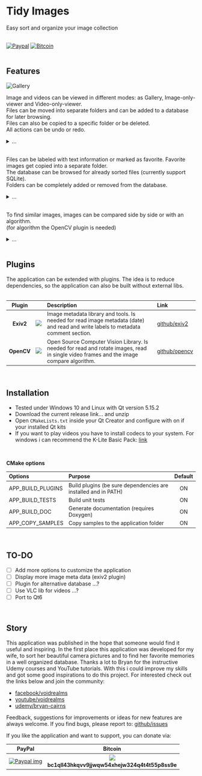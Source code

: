 # Tidy Images
Easy sort and organize your image collection
<br>
<br>

[![Paypal](https://img.shields.io/badge/donate-PayPal-blue.svg?style=flat-square&logo=paypal)](https://paypal.me/SimonSchwarzkopf)
[![Bitcoin](https://img.shields.io/badge/donate-Bitcoin-orange.svg?style=flat-square&logo=bitcoin)](https://github.com/Simon-12/TestImage/blob/develop/app/data/bitcoin-code.png)
<br>
<br>


## Features

![Gallery](https://github.com/Simon-12/common/blob/main/tidy-images/01.gif)
<br>

Image and videos can be viewed in different modes: as Gallery, Image-only-viewer and Video-only-viewer.  
Files can be moved into separate folders and can be added to a database for later browsing.  
Files can also be copied to a specific folder or be deleted.  
All actions can be undo or redo.

<details>
<summary>...</summary>
<img src="https://github.com/Simon-12/common/blob/main/tidy-images/02.gif" width="65%"/>
<img src="https://github.com/Simon-12/common/blob/main/tidy-images/03.gif" width="65%"/>
</details>  
<br>

Files can be labeled with text information or marked as favorite. Favorite images get copied into a separate folder.  
The database can be browsed for already sorted files (currently support SQLite).  
Folders can be completely added or removed from the database.

<details>
<summary>...</summary>
<img src="https://github.com/Simon-12/common/blob/main/tidy-images/04.gif" width="65%"/>
<img src="https://github.com/Simon-12/common/blob/main/tidy-images/05.gif" width="65%"/>
</details>  
<br>


To find similar images, images can be compared side by side or with an algorithm.  
(for algorithm the OpenCV plugin is needed)

<details>
<summary>...</summary>
<img src="https://github.com/Simon-12/common/blob/main/tidy-images/06.gif" width="65%"/> 
</details>  
<br>

## Plugins

The application can be extended with plugins. The idea is to reduce dependencies, so the application can also be built without external libs.
<br>
<br>

Plugin |      | Description | Link
:----: | :--: | :----------- | :----
**Exiv2** | <img src="https://github.com/Simon-12/TestImage/blob/develop/plugins/exiv2/plugin/icon.png" width="50%"/> | Image metadata library and tools. Is needed for read image metadata (date) and read and write labels to metadata comment section. | [github/exiv2](https://github.com/Exiv2/exiv2)
**OpenCV** | <img src="https://github.com/Simon-12/TestImage/blob/develop/plugins/opencv/plugin/icon.png" width="40%"/> | Open Source Computer Vision Library. Is needed for read and rotate images, read in single video frames and the image compare algorithm. | [github/opencv](https://github.com/opencv/opencv)

<br>

## Installation
- Tested under Windows 10 and Linux with Qt version 5.15.2
- Download the current release link... and unzip
- Open `CMakeLists.txt` inside your Qt Creator and configure with on if your installed Qt kits
- If you want to play videos you have to install codecs to your system. For windows i can recommend the K-Lite Basic Pack: [link](http://www.codecguide.com/download_kl.htm)

<br>

**CMake options**

Options | Purpose | Default |
:------ |:------- |:------: |
APP\_BUILD\_PLUGINS | Build plugins (be sure dependencies are installed and in PATH) | ON
APP\_BUILD\_TESTS |Build unit tests | ON
APP\_BUILD\_DOC | Generate documentation (requires Doxygen) | ON
APP\_COPY\_SAMPLES | Copy samples to the application folder | ON

<br>

## TO-DO
- [ ] Add more options to customize the application
- [ ] Display more image meta data (exiv2 plugin)
- [ ] Plugin for alternative database ...?
- [ ] Use VLC lib for videos ...?
- [ ] Port to Qt6
<br>

## Story
This application was published in the hope that someone would find it useful and inspiring.
In the first place this application was developed for my wife, to sort her beautiful camera pictures and to find her favorite memories in a well organized database.
Thanks a lot to Bryan for the instructive Udemy courses and YouTube tutorials. With this i could improve my skills and got some good inspirations to do this project.
For interested check out the links below and join the community:
- [facebook/voidrealms](https://www.facebook.com/groups/1400884323467285/)
- [youtube/voidrealms](https://www.youtube.com/user/VoidRealms)
- [udemy/bryan-cairns](https://www.udemy.com/user/bryan-cairns/)

Feedback, suggestions for improvements or ideas for new features are always welcome. If you find bugs, please report to: [github/issues](https://github.com/Simon-12/tidy-images/issues)

If you like the application and want to support, you can donate via:

PayPal | Bitcoin
:----: | :-----:
[![Paypal img](https://github.com/Simon-12/TestImage/blob/develop/app/icons/flaticon/paypal.png)](https://paypal.me/SimonSchwarzkopf) | <img src="https://github.com/Simon-12/TestImage/blob/develop/app/data/bitcoin-code.png" width="40%"/><br>**bc1qll43hkqvv9jjwqw54xhejw324q4t4t55p8ss9e**

<br>

